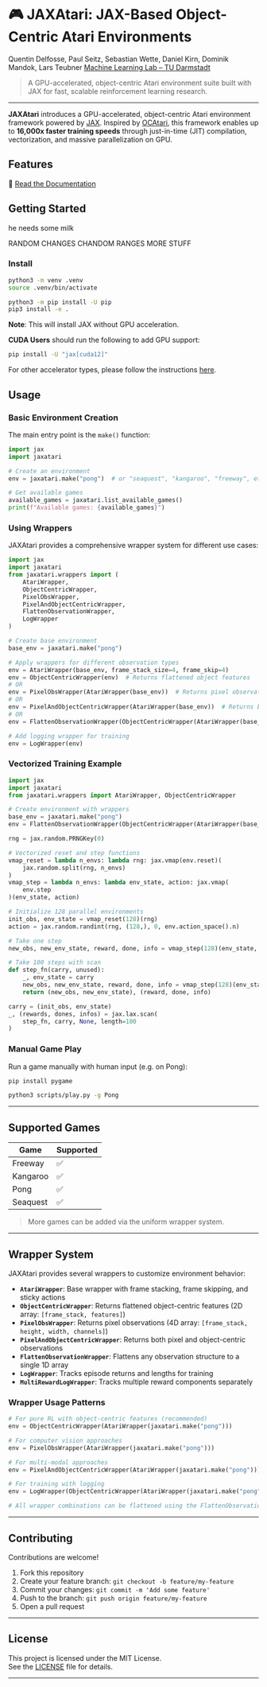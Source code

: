 # 🎮 JAXAtari: JAX-Based Object-Centric Atari Environments

Quentin Delfosse, Paul Seitz, Sebastian Wette, Daniel Kirn, Dominik Mandok, Lars Teubner
[Machine Learning Lab – TU Darmstadt](https://www.ml.informatik.tu-darmstadt.de/)

> A GPU-accelerated, object-centric Atari environment suite built with JAX for fast, scalable reinforcement learning research.

---

**JAXAtari** introduces a GPU-accelerated, object-centric Atari environment framework powered by [JAX](https://github.com/google/jax). Inspired by [OCAtari](https://github.com/k4ntz/OC_Atari), this framework enables up to **16,000x faster training speeds** through just-in-time (JIT) compilation, vectorization, and massive parallelization on GPU.

<!-- --- -->

## Features

📘 [Read the Documentation](https://jaxatari.readthedocs.io/en/latest/) 

## Getting Started
he needs some milk
<!-- ### Prerequisites --> RANDOM CHANGES CHANDOM RANGES MORE STUFF
### Install
```bash
python3 -m venv .venv
source .venv/bin/activate

python3 -m pip install -U pip
pip3 install -e .
```

**Note**: This will install JAX without GPU acceleration.

**CUDA Users** should run the following to add GPU support:
```bash
pip install -U "jax[cuda12]"
```

For other accelerator types, please follow the instructions [here](https://docs.jax.dev/en/latest/installation.html).

## Usage

### Basic Environment Creation

The main entry point is the `make()` function:

```python
import jax
import jaxatari

# Create an environment
env = jaxatari.make("pong")  # or "seaquest", "kangaroo", "freeway", etc.

# Get available games
available_games = jaxatari.list_available_games()
print(f"Available games: {available_games}")
```

### Using Wrappers

JAXAtari provides a comprehensive wrapper system for different use cases:

```python
import jax
import jaxatari
from jaxatari.wrappers import (
    AtariWrapper, 
    ObjectCentricWrapper, 
    PixelObsWrapper,
    PixelAndObjectCentricWrapper,
    FlattenObservationWrapper,
    LogWrapper
)

# Create base environment
base_env = jaxatari.make("pong")

# Apply wrappers for different observation types
env = AtariWrapper(base_env, frame_stack_size=4, frame_skip=4)
env = ObjectCentricWrapper(env)  # Returns flattened object features
# OR
env = PixelObsWrapper(AtariWrapper(base_env))  # Returns pixel observations
# OR
env = PixelAndObjectCentricWrapper(AtariWrapper(base_env))  # Returns both
# OR
env = FlattenObservationWrapper(ObjectCentricWrapper(AtariWrapper(base_env)))  # Returns flattened observations

# Add logging wrapper for training
env = LogWrapper(env)
```

### Vectorized Training Example

```python
import jax
import jaxatari
from jaxatari.wrappers import AtariWrapper, ObjectCentricWrapper

# Create environment with wrappers
base_env = jaxatari.make("pong")
env = FlattenObservationWrapper(ObjectCentricWrapper(AtariWrapper(base_env)))

rng = jax.random.PRNGKey(0)

# Vectorized reset and step functions
vmap_reset = lambda n_envs: lambda rng: jax.vmap(env.reset)(
    jax.random.split(rng, n_envs)
)
vmap_step = lambda n_envs: lambda env_state, action: jax.vmap(
    env.step
)(env_state, action)

# Initialize 128 parallel environments
init_obs, env_state = vmap_reset(128)(rng)
action = jax.random.randint(rng, (128,), 0, env.action_space().n)

# Take one step
new_obs, new_env_state, reward, done, info = vmap_step(128)(env_state, action)

# Take 100 steps with scan
def step_fn(carry, unused):
    _, env_state = carry
    new_obs, new_env_state, reward, done, info = vmap_step(128)(env_state, action)
    return (new_obs, new_env_state), (reward, done, info)

carry = (init_obs, env_state)
_, (rewards, dones, infos) = jax.lax.scan(
    step_fn, carry, None, length=100
)
```

### Manual Game Play

Run a game manually with human input (e.g. on Pong):
```bash
pip install pygame
```

```bash
python3 scripts/play.py -g Pong
```

---

## Supported Games

| Game     | Supported |
|----------|-----------|
| Freeway  |    ✅     |
| Kangaroo |    ✅     |
| Pong     |    ✅     |
| Seaquest |    ✅     |

> More games can be added via the uniform wrapper system.

---

## Wrapper System

JAXAtari provides several wrappers to customize environment behavior:

- **`AtariWrapper`**: Base wrapper with frame stacking, frame skipping, and sticky actions
- **`ObjectCentricWrapper`**: Returns flattened object-centric features (2D array: `[frame_stack, features]`)
- **`PixelObsWrapper`**: Returns pixel observations (4D array: `[frame_stack, height, width, channels]`)
- **`PixelAndObjectCentricWrapper`**: Returns both pixel and object-centric observations
- **`FlattenObservationWrapper`**: Flattens any observation structure to a single 1D array
- **`LogWrapper`**: Tracks episode returns and lengths for training
- **`MultiRewardLogWrapper`**: Tracks multiple reward components separately

### Wrapper Usage Patterns

```python
# For pure RL with object-centric features (recommended)
env = ObjectCentricWrapper(AtariWrapper(jaxatari.make("pong")))

# For computer vision approaches
env = PixelObsWrapper(AtariWrapper(jaxatari.make("pong")))

# For multi-modal approaches
env = PixelAndObjectCentricWrapper(AtariWrapper(jaxatari.make("pong")))

# For training with logging
env = LogWrapper(ObjectCentricWrapper(AtariWrapper(jaxatari.make("pong"))))

# All wrapper combinations can be flattened using the FlattenObservationWrapper
```

---

## Contributing

Contributions are welcome!

1. Fork this repository  
2. Create your feature branch: `git checkout -b feature/my-feature`  
3. Commit your changes: `git commit -m 'Add some feature'`  
4. Push to the branch: `git push origin feature/my-feature`  
5. Open a pull request  

---

## License

This project is licensed under the MIT License.  
See the [LICENSE](LICENSE) file for details.

---